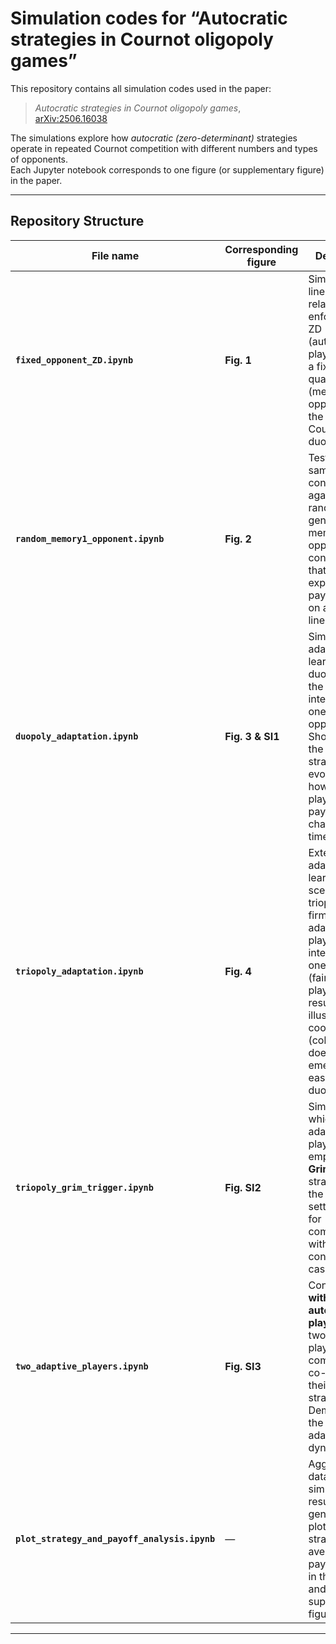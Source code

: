# Simulation codes for “Autocratic strategies in Cournot oligopoly games”

This repository contains all simulation codes used in the paper:

> *Autocratic strategies in Cournot oligopoly games*,  
> [arXiv:2506.16038](https://arxiv.org/abs/2506.16038)

The simulations explore how *autocratic (zero-determinant)* strategies operate in repeated Cournot competition with different numbers and types of opponents.  
Each Jupyter notebook corresponds to one figure (or supplementary figure) in the paper.

---

## Repository Structure

| File name | Corresponding figure | Description |
|------------|----------------------|--------------|
| **`fixed_opponent_ZD.ipynb`** | **Fig. 1** | Simulates the linear payoff relationship enforced by a ZD (autocratic) player against a fixed-quantity (memory-0) opponent in the repeated Cournot duopoly. |
| **`random_memory1_opponent.ipynb`** | **Fig. 2** | Tests the same ZD condition against many randomly generated memory-1 opponents, confirming that the expected payoffs still lie on a straight line. |
| **`duopoly_adaptation.ipynb`** | **Fig. 3 & SI1** | Simulates adaptive learning in a duopoly where the ZD player interacts with one adaptive opponent. Shows how the opponent’s strategy evolves and how both players’ payoffs change over time. |
| **`triopoly_adaptation.ipynb`** | **Fig. 4** | Extends the adaptive learning scenario to a triopoly (three firms). Two adaptive players interact with one autocratic (fair-ZD) player. The results illustrate that cooperation (collusion) does not emerge as easily as in the duopoly. |
| **`triopoly_grim_trigger.ipynb`** | **Fig. SI2** | Simulation in which two adaptive players employ **Grim/Trigger** strategies in the triopoly setting. Used for comparison with the ZD-controlled case. |
| **`two_adaptive_players.ipynb`** | **Fig. SI3** | Control case **without any autocratic player**: only two adaptive players compete and co-evolve their strategies. Demonstrates the baseline adaptation dynamics. |
| **`plot_strategy_and_payoff_analysis.ipynb`** | — | Aggregates data from simulation results and generates all plots of strategies and average payoffs used in the main and supplementary figures. |

---
